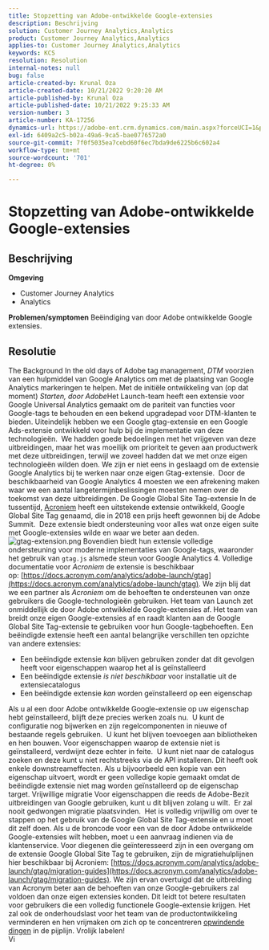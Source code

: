 ```yaml
---
title: Stopzetting van Adobe-ontwikkelde Google-extensies
description: Beschrijving
solution: Customer Journey Analytics,Analytics
product: Customer Journey Analytics,Analytics
applies-to: Customer Journey Analytics,Analytics
keywords: KCS
resolution: Resolution
internal-notes: null
bug: false
article-created-by: Krunal Oza
article-created-date: 10/21/2022 9:20:20 AM
article-published-by: Krunal Oza
article-published-date: 10/21/2022 9:25:33 AM
version-number: 3
article-number: KA-17256
dynamics-url: https://adobe-ent.crm.dynamics.com/main.aspx?forceUCI=1&pagetype=entityrecord&etn=knowledgearticle&id=98c25394-2151-ed11-bba2-0022480867fb
exl-id: 6409a2c5-b02a-49a6-9ca5-bae0776572a0
source-git-commit: 7f0f5035ea7cebd60f6ec7bda9de6225b6c602a4
workflow-type: tm+mt
source-wordcount: '701'
ht-degree: 0%

---
```


# Stopzetting van Adobe-ontwikkelde Google-extensies

## Beschrijving

<b>Omgeving</b>
- Customer Journey Analytics
- Analytics



<b>Problemen/symptomen</b>
Beëindiging van door Adobe ontwikkelde Google extensies.


## Resolutie

The Background In the old days of Adobe tag management, *DTM* voorzien van een hulpmiddel van Google Analytics om met de plaatsing van Google Analytics markeringen te helpen.
Met de initiële ontwikkeling van (op dat moment) *Starten, door Adobe*Het Launch-team heeft een extensie voor Google Universal Analytics gemaakt om de pariteit van functies voor Google-tags te behouden en een bekend upgradepad voor DTM-klanten te bieden.
Uiteindelijk hebben we een Google gtag-extensie en een Google Ads-extensie ontwikkeld voor hulp bij de implementatie van deze technologieën.  We hadden goede bedoelingen met het vrijgeven van deze uitbreidingen, maar het was moeilijk om prioriteit te geven aan productwerk met deze uitbreidingen, terwijl we zoveel hadden dat we met onze eigen technologieën wilden doen. We zijn er niet eens in geslaagd om de extensie Google Analytics bij te werken naar onze eigen Gtag-extensie. 
Door de beschikbaarheid van Google Analytics 4 moesten we een afrekening maken waar we een aantal langetermijnbeslissingen moesten nemen over de toekomst van deze uitbreidingen.
De Google Global Site Tag-extensie In de tussentijd, [Acroniem](https://www.acronym.com/) heeft een uitstekende extensie ontwikkeld, Google Global Site Tag genaamd, die in 2018 een prijs heeft gewonnen bij de Adobe Summit.  Deze extensie biedt ondersteuning voor alles wat onze eigen suite met Google-extensies wilde en waar we beter aan deden.
![gtag-extension.png](https://experienceleaguecommunities.adobe.com/t5/image/serverpage/image-id/32446iD3F68A3559E15F49/image-size/large?v=v2&amp;amp;px=999 "gtag-extension.png")
Bovendien biedt hun extensie volledige ondersteuning voor moderne implementaties van Google-tags, waaronder het gebruik van `gtag.js` alsmede steun voor Google Analytics 4.
Volledige documentatie voor *Acroniem* de extensie is beschikbaar op: [https://docs.acronym.com/analytics/adobe-launch/gtag](https://docs.acronym.com/analytics/adobe-launch/gtag).
We zijn blij dat we een partner als *Acroniem* om de behoeften te ondersteunen van onze gebruikers die Google-technologieën gebruiken.
Het team van Launch zet onmiddellijk de door Adobe ontwikkelde Google-extensies af. Het team van breidt onze eigen Google-extensies af en raadt klanten aan de Google Global Site Tag-extensie te gebruiken voor hun Google-tagbehoeften.
Een beëindigde extensie heeft een aantal belangrijke verschillen ten opzichte van andere extensies:
- Een beëindigde extensie *kan* blijven gebruiken zonder dat dit gevolgen heeft voor eigenschappen waarop het al is geïnstalleerd
- Een beëindigde extensie *is niet beschikbaar* voor installatie uit de extensiecatalogus
- Een beëindigde extensie *kan* worden geïnstalleerd op een eigenschap

Als u al een door Adobe ontwikkelde Google-extensie op uw eigenschap hebt geïnstalleerd, blijft deze precies werken zoals nu.  U kunt de configuratie nog bijwerken en zijn regelcomponenten in nieuwe of bestaande regels gebruiken.  U kunt het blijven toevoegen aan bibliotheken en hen bouwen.
Voor eigenschappen waarop de extensie niet is geïnstalleerd, verdwijnt deze echter in feite.  U kunt niet naar de catalogus zoeken en deze kunt u niet rechtstreeks via de API installeren.
Dit heeft ook enkele downstreameffecten. Als u bijvoorbeeld een kopie van een eigenschap uitvoert, wordt er geen volledige kopie gemaakt omdat de beëindigde extensie niet mag worden geïnstalleerd op de eigenschap target.
Vrijwillige migratie Voor eigenschappen die reeds de Adobe-Bezit uitbreidingen van Google gebruiken, kunt u dit blijven zolang u wilt.  Er zal nooit gedwongen migratie plaatsvinden.  Het is volledig vrijwillig om over te stappen op het gebruik van de Google Global Site Tag-extensie en u moet dit zelf doen.
Als u de broncode voor een van de door Adobe ontwikkelde Google-extensies wilt hebben, moet u een aanvraag indienen via de klantenservice.
Voor diegenen die geïnteresseerd zijn in een overgang om de extensie Google Global Site Tag te gebruiken, zijn de migratiehulplijnen hier beschikbaar bij Acroniem: [https://docs.acronym.com/analytics/adobe-launch/gtag/migration-guides](https://docs.acronym.com/analytics/adobe-launch/gtag/migration-guides).
We zijn ervan overtuigd dat de uitbreiding van Acronym beter aan de behoeften van onze Google-gebruikers zal voldoen dan onze eigen extensies konden. Dit leidt tot betere resultaten voor gebruikers die een volledig functionele Google-extensie krijgen. Het zal ook de onderhoudslast voor het team van de productontwikkeling verminderen en hen vrijmaken om zich op te concentreren [opwindende dingen](https://experienceleaguecommunities.adobe.com/t5/adobe-experience-platform-launch/data-collection-roadmap/ba-p/401733) in de pijplijn.
Vrolijk labelen!<br>Vi
